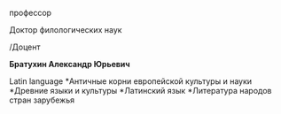 профессор

Доктор филологических наук

/Доцент

**Братухин Александр Юрьевич**

Latin language
	*Античные корни европейской культуры и науки
	*Древние языки и культуры
	*Латинский язык
	*Литература народов стран зарубежья
